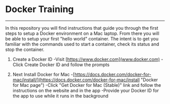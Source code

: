 # Docker Training
<hr>
In this repository you will find instructions that guide you through the first steps to setup a Docker environment on a Mac laptop. From there you will be able to setup your first "hello world" container. The intent is to get you familiar with the commands used to start a container, check its status and stop the container. 

1) Create a Docker ID
-Visit [https://www.docker.com](www.docker.com)
-Click Create Docker ID and follow the prompts

2) Next Install Docker for Mac
-[https://docs.docker.com/docker-for-mac/install/](https://docs.docker.com/docker-for-mac/install "Docker for Mac page")
-Click "Get Docker for Mac (Stable)" link and follow the instructions on the website and in the app
-Provide your Docker ID for the app to use while it runs in the background
